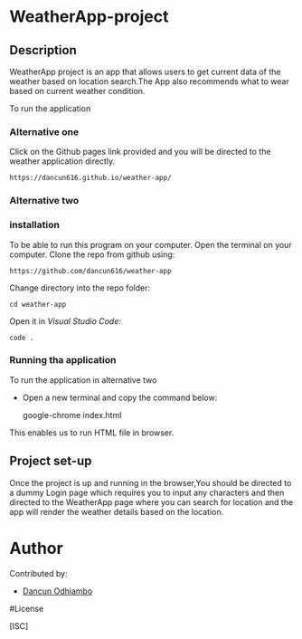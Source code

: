 # WeatherApp-project
## Description
WeatherApp project is an app that allows users to get current data of the weather based on location search.The App also recommends what to wear based on current weather condition.

To run the application
### Alternative one 
Click on the Github pages link provided and you will be directed to the weather application directly.

    https://dancun616.github.io/weather-app/

### Alternative two
### installation
To be able to run this program on your computer.
Open the terminal on your computer.
Clone the repo from github using:

    https://github.com/dancun616/weather-app

Change directory into the repo folder:

    cd weather-app

Open it in *Visual Studio Code:*

    code .

### Running tha application
To run the application in alternative two 

 - Open a new terminal and copy the command below:

     google-chrome index.html 

This enables us to run HTML file in browser.
## Project set-up
Once the project is up and running in the browser,You should be directed to a dummy Login page which requires you to input any characters and then directed to the WeatherApp page where you can search for location and the app will render the weather details based on the location.


# Author
Contributed by:
- [Dancun Odhiambo](https://www.github.com/dancun616)

#License

[ISC]